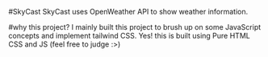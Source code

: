 #SkyCast
SkyCast uses OpenWeather API to show weather information.

#why this project?
I mainly built this project to brush up on some JavaScript concepts and implement tailwind CSS.
Yes! this is built using Pure HTML CSS and JS (feel free to judge :>)
